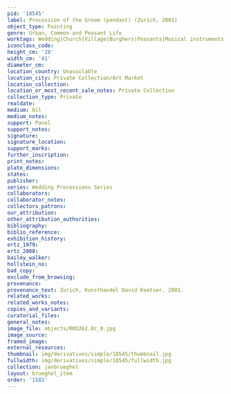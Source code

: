 ```yaml
---
pid: '18545'
label: Procession of the Groom (pendant) (Zurich, 2001)
object_type: Painting
genre: Urban, Common and Peasant Life
worktags: Wedding|Church|Village|Burghers|Peasants|Musical instruments
iconclass_code:
height_cm: '28'
width_cm: '41'
diameter_cm:
location_country: Unavailable
location_city: Private Collection/Art Market
location_collection:
location_or_most_recent_sale_notes: Private Collection
collection_type: Private
realdate:
medium: Oil
medium_notes:
support: Panel
support_notes:
signature:
signature_location:
support_marks:
further_inscription:
print_notes:
plate_dimensions:
states:
publisher:
series: Wedding Processions Series
collaborators:
collaborator_notes:
collectors_patrons:
our_attribution:
other_attribution_authorities:
bibliography:
biblio_reference:
exhibition_history:
ertz_1979:
ertz_2008:
bailey_walker:
hollstein_no:
bad_copy:
exclude_from_browsing:
provenance:
provenance_text: Zurich, Kunsthandel David Koetser, 2001.
related_works:
related_works_notes:
copies_and_variants:
curatorial_files:
general_notes:
image_file: objects/RKD262.0c_0.jpg
image_source:
framed_image:
external_resources:
thumbnail: img/derivatives/simple/18545/thumbnail.jpg
fullwidth: img/derivatives/simple/18545/fullwidth.jpg
collection: janbrueghel
layout: brueghel_item
order: '1582'
---
```

